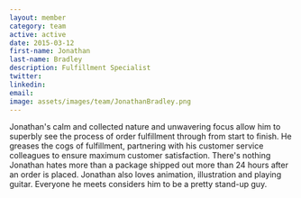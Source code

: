 ```yaml
---
layout: member
category: team
active: active
date: 2015-03-12
first-name: Jonathan
last-name: Bradley
description: Fulfillment Specialist
twitter:
linkedin:
email:
image: assets/images/team/JonathanBradley.png
---
```

Jonathan's calm and collected nature and unwavering focus allow him to superbly see the process of order fulfillment through from start to finish. He greases the cogs of fulfillment, partnering with his customer service colleagues to ensure maximum customer satisfaction. There's nothing Jonathan hates more than a package shipped out more than 24 hours after an order is placed. Jonathan also loves animation, illustration and playing guitar. Everyone he meets considers him to be a pretty stand-up guy.
